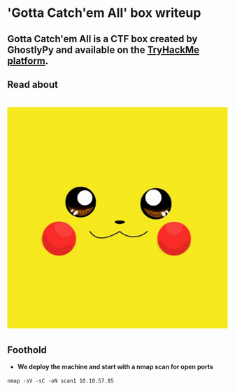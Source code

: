 # 'Gotta Catch'em All' box writeup
## Gotta Catch'em All is a CTF box created by GhostlyPy and available on the [TryHackMe platform](https://tryhackme.com).
## Read about 
# ![bg](images/background.png?raw=true "Title")

## Foothold
+ **We deploy the machine and start with a nmap scan for open ports**

``nmap -sV -sC -oN scan1 10.10.57.85``
